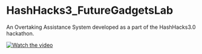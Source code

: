 # HashHacks3_FutureGadgetsLab
An Overtaking Assistance System developed as a part of the HashHacks3.0 hackathon. 

[![Watch the video](https://raw.github.com/ishanijanveja/HashHacks3_FutureGadgetsLab/master/ressources/WebMole_Youtube_Video.png)](https://youtu.be/pbTPrBaxpX0)
